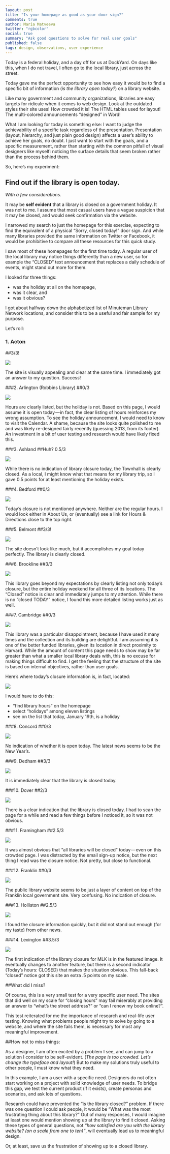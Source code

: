 ```yaml
---
layout: post
title: "Is your homepage as good as your door sign?"
comments: true
author: Maria Matveeva
twitter: "rgbcolor"
social: true
summary: "Ask good questions to solve for real user goals"
published: false
tags: design, observations, user experience
---
```


Today is a federal holiday, and a day off for us at DockYard. On days like this, when I do not travel, I often go to the local library, just across the street. 

Today gave me the perfect opportunity to see how easy it would be to find a specific bit of information (*is the library open today?*) on a library website.

Like many government and community organizations, libraries are easy targets for ridicule when it comes to web design. Look at the outdated styles their site uses! How crowded it is! The HTML tables used for layout! The multi-colored announcements “designed” in Word! 

What I am looking for today is something else: I want to judge the achievability of a specific task regardless of the presentation. Presentation (layout, hierarchy, and just plain good design) affects a user’s ability to achieve her goals, no doubt. I just want to start with the goals, and a specific measurement, rather than starting with the common pitfall of visual designers like myself: noticing the surface details that seem broken rather than the process behind them.

So, here’s my experiment:

## Find out if the library is open today.

*With a few considerations.*

It may be **self evident** that a library is closed on a government holiday. It was not to me. I assume that most casual users have a vague suspicion that it may be closed, and would seek confirmation via the website.

I narrowed my search to just the homepage for this exercise, expecting to find the equivalent of a physical “Sorry, closed today!” door sign. And while many libraries provided the same information on Twitter or Facebook, it would be prohibitive to compare all these resources for this quick study.

I saw most of these homepages for the first time today. A regular user of the local library may notice things differently than a new user, so for example the “CLOSED” text announcement that replaces a daily schedule of events, might stand out more for them.

I looked for three things:

-  was the holiday at all on the homepage,  
- was it clear, and 
- was it obvious?

I got about halfway down the alphabetized list of Minuteman Library Network locations, and consider this to be a useful and fair sample for my purpose.

Let’s roll:

### 1. Acton 
##3/3! 

![](/images/20150120/01-Acton-Memorial-Library.jpg)

The site is visually appealing and clear at the same time. I immediately got an answer to my question. Success!

###2. Arlington (Robbins Library)
##0/3 

![](/images/20150120/02-Robbins-Library.jpg)

Hours are clearly listed, but the holiday is not. Based on this page, I would assume it is open today — in fact, the clear listing of hours reinforces my wrong assumption. To see the holiday announcement, I would need to know to visit the Calendar. A shame, because the site looks quite polished to me and was likely re-designed fairly recently (guessing 2013, from its footer). An investment in a bit of user testing and research would have likely fixed this.

###3. Ashland 
##Huh? 0.5/3 

![](/images/20150120/03-Ashland--Massachusetts.jpg)

While there is no indication of library closure today, the Townhall is clearly  closed. As a local, I might know what that means for my library trip, so I gave 0.5 points for at least mentioning the holiday exists.

###4. Bedford 
##0/3 

![](/images/20150120/04-Bedford-Public-Library.jpg)

Today’s closure is not mentioned anywhere. Neither are the regular hours. I would look  either in About Us, or (eventually) see a link for Hours & Directions close to the top right.

###5. Belmont 
##3/3! 

![](/images/20150120/05-Belmont-Public-Library.jpg)

The site doesn’t look like much, but it accomplishes my goal today perfectly. The library is clearly closed.

###6. Brookline 
##3/3 

![](/images/20150120/06-The-Public-Library-of-Brookline-Home-Page-crop.jpg)

This library goes beyond my expectations by clearly listing not only today’s closure, but the entire holiday weekend for all three of its locations. The “Closed” notice is clear and immediately jumps to my attention. While there is no “closed TODAY” notice, I found this more detailed listing works just as well.

###7. Cambridge 
##0/3 

![](/images/20150120/07-a-Library---City-of-Cambridge--Massachusetts.jpg)

This library was a particular disappointment, because I have used it many times and the collection and its building are delightful. I am assuming it is one of the better funded libraries, given its location in direct proximity to Harvard. While the amount of content this page needs to show may be far greater than what a smaller local library deals with, this is no excuse for making things difficult to find. I get the feeling that the structure of the site is based on internal objectives, rather than user goals. 

Here’s where today’s closure information is, in fact, located:

![](/images/20150120/07-b-c-Library---City-of-Cambridge--Massachusetts.jpg)

I would have to do this:
- “find library hours” on the homepage
- select “holidays” among eleven listings
- see on the list that today, January 19th, is a holiday

###8. Concord 
##0/3 

![](/images/20150120/08-Concord---page-title-is-Redirect-Page.jpg)

No indication of whether it is open today. The latest news seems to be the New Year’s.

###9. Dedham 
##3/3 

![](/images/20150120/09-Dedham-Public-Library.jpg)

It is immediately clear that the library is closed today.

###10. Dover 
##2/3 

![](/images/20150120/10-Dover-Town-Library.jpg)

There is a clear indication that the library is closed today. I had to scan the page for a while and read a few things before I noticed it, so it was not obvious.

###11. Framingham 
##2.5/3 

![](/images/20150120/11-Framingham-Public-Library--Look-Here-First.jpg)

It was almost obvious that “all libraries will be closed” today — even on this crowded page. I was distracted by the email sign-up notice, but the next thing I read was the closure notice. Not pretty, but close to functional.

###12. Franklin 
##0/3 

![](/images/20150120/12-Town-of-Franklin--MA---Franklin-Public-Library.jpg)

The public library website seems to be just a layer of content on top of the Franklin local government site. Very confusing. No indication of closure.

###13. Holliston 
##2.5/3 

![](/images/20150120/13-Holliston-Public-Library---Holliston--Massachusetts.jpg)

I found the closure information quickly, but it did not stand out enough (for my taste) from other news.

###14. Lexington 
##3.5/3 

![](/images/20150120/14-Cary-Memorial-Library.jpg)

The first indication of the library closure for MLK is in the featured image. It eventually changes to another feature, but there is a second indicator (Today’s hours: CLOSED) that makes the situation obvious. This fall-back “closed” notice got this site an extra .5 points on my scale.

##What did I miss?

Of course, this is a very small test for a very specific user need. The sites that did well on my scale for “closing hours” may fail miserably at providing an answer to “what’s the street address?” or “can I renew my book online?”.

This test reiterated for me the importance of research and real-life user testing. Knowing what problems people might try to solve by going to a website, and where the site fails them, is necessary for most any meaningful improvement. 

##How not to miss things:

As a designer, I am often excited by a problem I see, and can jump to a solution I consider to be self-evident. (*The page is too crowded. Let’s change the typeface and layout!*) But to make my solutions truly useful to other people, I must know what they need.

In this example, I am a user with a specific need. Designers do not often start working on a project with solid knowledge of user needs. To bridge this gap, we test the current product (if it exists), create personas and scenarios, and ask lots of questions.

Research could have prevented the “is the library closed?” problem. If there was one question I could ask people,  it would be “What was the most frustrating thing about this library?” Out of many responses, I would imagine at least one would mention showing up at the library to find it closed. Asking these types of general questions, not *“how satisfied are you with the library website? (on a scale from one to ten)”*, will eventually lead us to meaningful design.

Or, at least, save us the frustration of showing up to a closed library.
